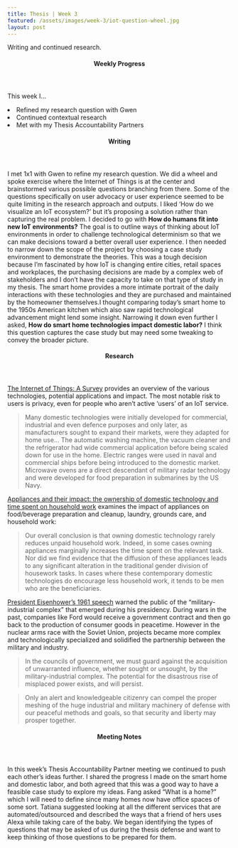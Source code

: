```yaml
---
title: Thesis | Week 3
featured: /assets/images/week-3/iot-question-wheel.jpg
layout: post
---
```


<p>Writing and continued research.</p>

<section>
	<header>
		<h4>Weekly Progress</h4>
	</header>
		<p>
			This week I…
				<li>Refined my research question with Gwen</li>
				<li>Continued contextual research</li>
				<li>Met with my Thesis Accountability Partners</li>
		</p>
</section>
<section>
	<header>
		<h4>Writing</h4>
	</header>
		<p>
			I met 1x1 with Gwen to refine my research question. We did a wheel and spoke exercise where the Internet of Things is at the center and brainstormed various possible questions branching from there. Some of the questions specifically on user advocacy or user experience seemed to be quite limiting in the research approach and outputs. I liked ‘How do we visualize an IoT ecosystem?’ but it’s proposing a solution rather than capturing the real problem. I decided to go with 
			<strong>How do humans fit into new IoT environments?</strong> The goal is to outline ways of thinking about IoT environments in order to challenge technological determinism so that we can make decisions toward a better overall user experience. I then needed to narrow down the scope of the project by choosing a case study environment to demonstrate the theories. This was a tough decision because I’m fascinated by how IoT is changing entire cities, retail spaces and workplaces, the purchasing decisions are made by a complex web of stakeholders and I don’t have the capacity to take on that type of study in my thesis. The smart home provides a more intimate portrait of the daily interactions with these technologies and they are purchased and maintained by the homeowner themselves.I thought comparing today’s smart home to the 1950s American kitchen which also saw rapid technological advancement might lend some insight. Narrowing it down even further I asked, <strong>How do smart home technologies impact domestic labor?</strong> I think this question captures the case study but may need some tweaking to convey the broader picture. 
		</p>
</section>
<section>
	<header>
		<h4>Research</h4>
	</header>
		<p>
			<a href="https://philpapers.org/rec/WAJDT" target ="blank">The Internet of Things: A Survey</a> provides an overview of the various technologies, potential applications and impact. The most notable risk to users is privacy, even for people who aren’t active ‘users’ of an IoT service.	
			<blockquote cite="https://philpapers.org/rec/WAJDT">Many domestic technologies were initially developed for commercial, industrial and even defence purposes and only later, as manufacturers sought to expand their markets, were they adapted for home use… The automatic washing machine, the vacuum  cleaner and the refrigerator had wide commercial application before being scaled down for use in the home. Electric ranges were used in naval and commercial ships before being introduced to the domestic market. Microwave ovens are a direct descendant of military radar technology and were developed for food preparation in submarines by the US Navy.</blockquote>
		</p>
		<p>
			<a href="http://www.jamesmahmudrice.info/Appliances.pdf" target ="blank">Appliances and their impact: the ownership of domestic technology and time spent on household work</a> examines the impact of appliances on food/beverage preparation and cleanup, laundry, grounds care, and household work:
			<blockquote cite="http://www.jamesmahmudrice.info/Appliances.pdf">Our overall conclusion is that owning domestic technology rarely reduces unpaid household work. Indeed, in some cases owning appliances marginally increases the time spent on the relevant task. Nor did we find evidence that the diffusion of these appliances leads to any significant alteration in the traditional gender division of housework tasks. In cases where these contemporary domestic technologies do encourage less household work, it tends to be men who are the beneficiaries.</blockquote>
		</p>
		<p>
			<a href="http://coursesa.matrix.msu.edu/~hst306/documents/indust.html" target ="blank">President Eisenhower’s 1961 speech</a> warned the public of the “military-industrial complex” that emerged during his presidency. During wars in the past, companies like Ford would receive a government contract and then go back to the production of consumer goods in peacetime. However in the nuclear arms race with the Soviet Union, projects became more complex and technologically specialized and solidified the partnership between the military and industry.
			<blockquote cite="http://coursesa.matrix.msu.edu/~hst306/documents/indust.html">In the councils of government, we must guard against the acquisition of unwarranted influence, whether sought or unsought, by the military-industrial complex. The potential for the disastrous rise of misplaced power exists, and will persist.</blockquote>
			<blockquote cite="http://coursesa.matrix.msu.edu/~hst306/documents/indust.html">Only an alert and knowledgeable citizenry can compel the proper meshing of the huge industrial and military machinery of defense with our peaceful methods and goals, so that security and liberty may prosper together.</blockquote>
		</p>
</section>
<section>
	<header>
		<h4>Meeting Notes</h4>
	</header>
		<p>
			In this week’s Thesis Accountability Partner meeting we continued to push each other’s ideas further. I shared the progress I made on the smart home and domestic labor, and both agreed that this was a good way to have a feasible case study to explore my ideas. Fang asked “What is a home?” which I will need to define since many homes now have office spaces of some sort. Tatiana suggested looking at all the different services that are automated/outsourced and described the ways that a friend of hers uses Alexa while taking care of the baby. We began identifying the types of questions that may be asked of us during the thesis defense and want to keep thinking of those questions to be prepared for them.
		</p>
</section>